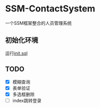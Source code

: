 # SSM-ContactSystem

一个SSM框架整合的人员管理系统

## 初始化环境

运行[init.sql](https://github.com/varz1/SSM-ContactSystem/blob/main/init.sql)

## TODO

- [x] 模糊查询
- [x] 表单验证
- [x] 多选框删除
- [ ] index跳转登录
